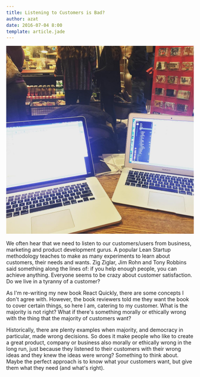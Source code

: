 ```yaml
---
title: Listening to Customers is Bad?
author: azat
date: 2016-07-04 8:00
template: article.jade
---
```


![](working-in-starbucks.jpg)

We often hear that we need to listen to our customers/users from business, marketing and product development gurus. A popular Lean Startup methodology teaches to make as many experiments to learn about customers, their needs and wants. Zig Ziglar, Jim Rohn and Tony Robbins said something along the lines of: if you help enough people, you can achieve anything. Everyone seems to be crazy about customer satisfaction. Do we live in a tyranny of a customer?

As I'm re-writing my new book React Quickly, there are some concepts I don't agree with. However, the book reviewers told me they want the book to cover certain things, so here I am, catering to my customer. What is the majority is not right? What if there's something morally or ethically wrong with the thing that the majority of customers want?

Historically, there are plenty examples when majority, and democracy in particular, made wrong decisions. So does it make people who like to create a great product, company or business also morally or ethically wrong in the long run, just because they listened to their customers with their wrong ideas and they knew the ideas were wrong? Something to think about. Maybe the perfect approach is to know what your customers want, but give them what they need (and what's right).